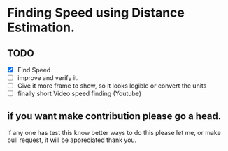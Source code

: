 # Finding Speed using Distance Estimation.

## TODO

- [x] Find Speed
- [ ] improve and verify it.
- [ ] Give it more frame to show, so it looks legible or convert the units
- [ ] finally short Video speed finding (Youtube)

## if you want make contribution please go a head.

if any one has test this know better ways to do this please let me, or make pull request, it will be appreciated thank you.
